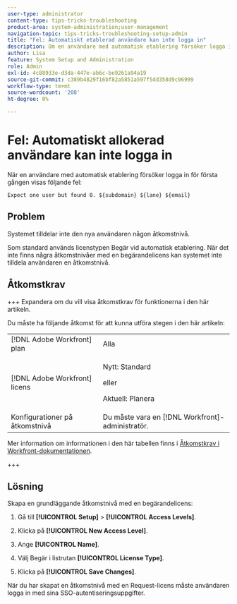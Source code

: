 ```yaml
---
user-type: administrator
content-type: tips-tricks-troubleshooting
product-area: system-administration;user-management
navigation-topic: tips-tricks-troubleshooting-setup-admin
title: "Fel: Automatiskt etablerad användare kan inte logga in"
description: Om en användare med automatisk etablering försöker logga in för första gången och får ett felmeddelande om att systemet inte tilldelar dem en åtkomstnivå, kan det bero på att systemet saknar åtkomstnivåer som är kopplade till begärandelicensen.
author: Lisa
feature: System Setup and Administration
role: Admin
exl-id: 4c88933e-d3da-447e-ab6c-be9261a94a19
source-git-commit: c389b4829f16bf82a5851a597f5dd358d9c96999
workflow-type: tm+mt
source-wordcount: '208'
ht-degree: 0%

---
```


# Fel: Automatiskt allokerad användare kan inte logga in

När en användare med automatisk etablering försöker logga in för första gången visas följande fel:

`Expect one user but found 0. ${subdomain} ${lane} ${email}`

## Problem

Systemet tilldelar inte den nya användaren någon åtkomstnivå.

Som standard används licenstypen Begär vid automatisk etablering. När det inte finns några åtkomstnivåer med en begärandelicens kan systemet inte tilldela användaren en åtkomstnivå.

## Åtkomstkrav

+++ Expandera om du vill visa åtkomstkrav för funktionerna i den här artikeln.

Du måste ha följande åtkomst för att kunna utföra stegen i den här artikeln:

<table style="table-layout:auto"> 
 <col> 
 <col> 
 <tbody> 
  <tr> 
   <td role="rowheader">[!DNL Adobe Workfront] plan</td> 
   <td>Alla</td> 
  </tr> 
  <tr> 
   <td role="rowheader">[!DNL Adobe Workfront] licens</td> 
   <td>
   <p>Nytt: Standard</p>
   <p>eller</p>
   <p>Aktuell: Planera</p></td> 
  </tr> 
  <tr> 
   <td role="rowheader">Konfigurationer på åtkomstnivå</td> 
   <td>Du måste vara en [!DNL Workfront]-administratör. </td> 
  </tr> 
 </tbody> 
</table>

Mer information om informationen i den här tabellen finns i [Åtkomstkrav i Workfront-dokumentationen](/help/quicksilver/administration-and-setup/add-users/access-levels-and-object-permissions/access-level-requirements-in-documentation.md).

+++

## Lösning

Skapa en grundläggande åtkomstnivå med en begärandelicens:

1. Gå till **[!UICONTROL Setup]** > **[!UICONTROL Access Levels]**.

1. Klicka på **[!UICONTROL New Access Level]**.
1. Ange **[!UICONTROL Name]**.
1. Välj Begär i listrutan **[!UICONTROL License Type]**.
1. Klicka på **[!UICONTROL Save Changes]**.

När du har skapat en åtkomstnivå med en Request-licens måste användaren logga in med sina SSO-autentiseringsuppgifter.


